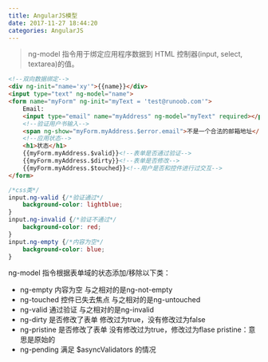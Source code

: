 ```yaml
---
title: AngularJS模型
date: 2017-11-27 18:44:20
categories: AngularJS
---
```


> ng-model 指令用于绑定应用程序数据到 HTML 控制器(input, select, textarea)的值。

```html
<!--双向数据绑定-->
<div ng-init="name='xy'">{{name}}</div>
<input type="text" ng-model="name">
<form name="myForm" ng-init="myText = 'test@runoob.com'">
    Email:
    <input type="email" name="myAddress" ng-model="myText" required></p>
    <!--验证用户书输入-->
    <span ng-show="myForm.myAddress.$error.email">不是一个合法的邮箱地址</span>
    <!--应用状态-->
    <h1>状态</h1>
    {{myForm.myAddress.$valid}}<!--表单是否通过验证-->
    {{myForm.myAddress.$dirty}}<!--表单是否修改-->
    {{myForm.myAddress.$touched}}<!--用户是否和控件进行过交互-->
</form>
```

```css
/*css类*/
input.ng-valid {/*验证通过*/
    background-color: lightblue;
}
input.ng-invalid {/*验证不通过*/
    background-color: red;
}
input.ng-empty {/*内容为空*/
    background-color: blue;
}
```

ng-model 指令根据表单域的状态添加/移除以下类：
- ng-empty 内容为空  与之相对的是ng-not-empty
- ng-touched 控件已失去焦点 与之相对的是ng-untouched
- ng-valid 通过验证 与之相对的是ng-invalid
- ng-dirty 是否修改了表单 修改过为true，没有修改过为false
- ng-pristine 是否修改了表单 没有修改过为true，修改过为flase  pristine：意思是原始的
- ng-pending 满足 $asyncValidators 的情况